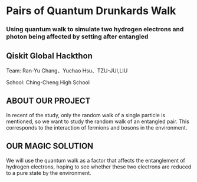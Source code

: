 # Pairs of Quantum Drunkards Walk
### Using quantum walk to simulate two hydrogen electrons and photon being affected by setting after entangled
## Qiskit Global Hackthon

Team: Ran-Yu Chang、Yuchao Hsu、TZU-JUI,LIU

School: Ching-Cheng High School

## ABOUT OUR PROJECT
In recent of the study, only the random walk of a single particle is mentioned, so we want to study the random walk of an entangled pair. This corresponds to the interaction of fermions and bosons in the environment.

## OUR MAGIC SOLUTION
We will use the quantum walk as a factor that affects the entanglement of hydrogen electrons, hoping to see whether these two electrons are reduced to a pure state by the environment. 
